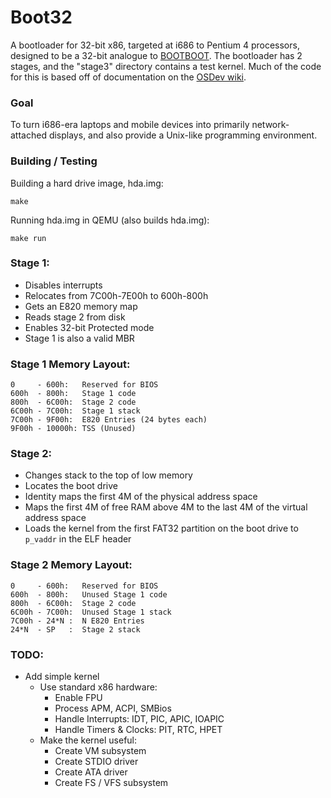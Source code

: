 # Boot32
A bootloader for 32-bit x86, targeted at i686 to Pentium 4 processors,
designed to be a 32-bit analogue to [BOOTBOOT](https://gitlab.com/bztsrc/bootboot).
The bootloader has 2 stages, and the "stage3" directory contains a test kernel.
Much of the code for this is based off of documentation on the [OSDev wiki](https://wiki.osdev.org/Main_Page).

### Goal
To turn i686-era laptops and mobile devices into primarily network-attached displays,
and also provide a Unix-like programming environment.

### Building / Testing
Building a hard drive image, hda.img: 
```
make
```

Running hda.img in QEMU (also builds hda.img):
```
make run
```

### Stage 1:
- Disables interrupts
- Relocates from 7C00h-7E00h to 600h-800h
- Gets an E820 memory map
- Reads stage 2 from disk
- Enables 32-bit Protected mode
- Stage 1 is also a valid MBR

### Stage 1 Memory Layout:
```
0     - 600h:   Reserved for BIOS
600h  - 800h:   Stage 1 code
800h  - 6C00h:  Stage 2 code
6C00h - 7C00h:  Stage 1 stack
7C00h - 9F00h:  E820 Entries (24 bytes each)
9F00h - 10000h: TSS (Unused)
```

### Stage 2:
- Changes stack to the top of low memory
- Locates the boot drive
- Identity maps the first 4M of the physical address space
- Maps the first 4M of free RAM above 4M to the last 4M of the virtual address space
- Loads the kernel from the first FAT32 partition on the boot drive to `p_vaddr` in the ELF header

### Stage 2 Memory Layout:
```
0     - 600h:   Reserved for BIOS
600h  - 800h:   Unused Stage 1 code
800h  - 6C00h:  Stage 2 code
6C00h - 7C00h:  Unused Stage 1 stack
7C00h - 24*N :  N E820 Entries
24*N  - SP   :  Stage 2 stack
```

### TODO:
- Add simple kernel
  - Use standard x86 hardware:
    - Enable FPU
    - Process APM, ACPI, SMBios
    - Handle Interrupts: IDT, PIC, APIC, IOAPIC
    - Handle Timers & Clocks: PIT, RTC, HPET
  - Make the kernel useful:
    - Create VM subsystem
    - Create STDIO driver
    - Create ATA driver
    - Create FS / VFS subsystem
